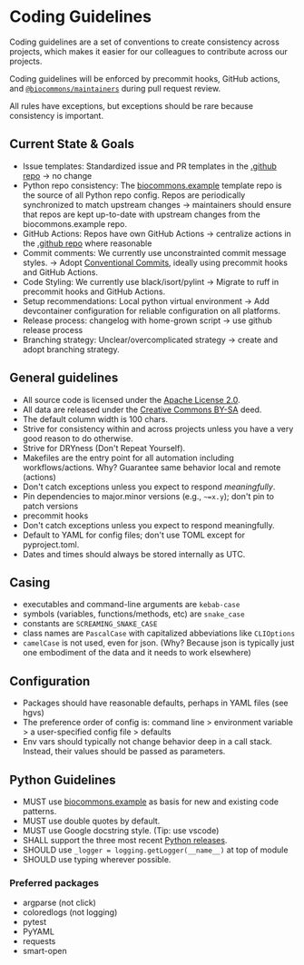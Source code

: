 # Coding Guidelines

Coding guidelines are a set of conventions to create consistency across projects, which makes it
easier for our colleagues to contribute across our projects.

Coding guidelines will be enforced by precommit hooks, GitHub actions, and
[`@biocommons/maintainers`](https://github.com/orgs/biocommons/teams/maintainers) during pull
request review.

All rules have exceptions, but exceptions should be rare because consistency is important.

## Current State & Goals

- Issue templates: Standardized issue and PR templates in the [.github
  repo](https://github.com/biocommons/.github) → no change
- Python repo consistency: The
  [biocommons.example](https://github.com/biocommons/biocommons.example/) template repo is the
  source of all Python repo config. Repos are periodically synchronized to match upstream changes →
  maintainers should ensure that repos are kept up-to-date with upstream changes from the
  biocommons.example repo.
- GitHub Actions: Repos have own GitHub Actions → centralize actions in the [.github
  repo](https://github.com/biocommons/.github) where reasonable
- Commit comments: We currently use unconstrainted commit message styles. → Adopt [Conventional
  Commits](https://www.conventionalcommits.org/), ideally using precommit hooks and GitHub Actions.
- Code Styling: We currently use black/isort/pylint → Migrate to ruff in precommit hooks and GitHub
  Actions. 
- Setup recommendations: Local python virtual environment → Add devcontainer configuration for
  reliable configuration on all platforms.
- Release process: changelog with home-grown script → use github release process
- Branching strategy: Unclear/overcomplicated strategy → create and adopt branching strategy.

## General guidelines

- All source code is licensed under the [Apache License 2.0](https://opensource.org/license/apache-2-0/).
- All data are released under the [Creative Commons BY-SA](https://creativecommons.org/licenses/by-sa/4.0/) deed.
- The default column width is 100 chars.
- Strive for consistency within and across projects unless you have a very good reason to do
  otherwise.
- Strive for DRYness (Don't Repeat Yourself).
- Makefiles are the entry point for all automation including workflows/actions. Why? Guarantee
  same behavior local and remote (actions)
- Don't catch exceptions unless you expect to respond *meaningfully*.
- Pin dependencies to major.minor versions (e.g., `~=x.y`); don't pin to patch versions
- precommit hooks
- Don't catch exceptions unless you expect to respond meaningfully. 
- Default to YAML for config files; don't use TOML except for pyproject.toml.
- Dates and times should always be stored internally as UTC.

## Casing

- executables and command-line arguments are `kebab-case`
- symbols (variables, functions/methods, etc) are `snake_case`
- constants are `SCREAMING_SNAKE_CASE`
- class names are `PascalCase` with capitalized abbeviations like `CLIOptions`
- `camelCase` is not used, even for json. (Why? Because json is typically just one embodiment of the
  data and it needs to work elsewhere)

## Configuration

- Packages should have reasonable defaults, perhaps in YAML files (see hgvs)
- The preference order of config is:
    command line > environment variable > a user-specified config file > defaults
- Env vars should typically not change behavior deep in a call stack.  Instead, their values should
  be passed as parameters.

## Python Guidelines

- MUST use [biocommons.example](https://github.com/biocommons/biocommons.example/) as basis for new and existing code patterns.
- MUST use double quotes by default.
- MUST use Google docstring style. (Tip: use vscode)
- SHALL support the three most recent [Python releases](https://devguide.python.org/versions).
- SHOULD use `_logger = logging.getLogger(__name__)` at top of module
- SHOULD use typing wherever possible.

### Preferred packages

- argparse (not click)
- coloredlogs (not logging)
- pytest
- PyYAML
- requests
- smart-open

